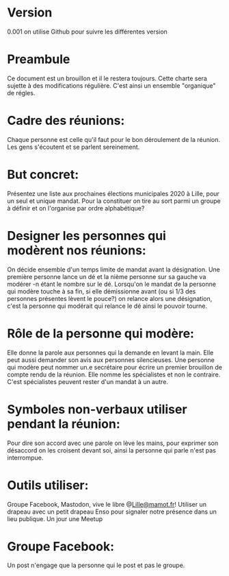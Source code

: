 # Version 
0.001 on utilise Github pour suivre les différentes version

# Preambule
Ce document est un brouillon et il le restera toujours. Cette charte sera sujette à des modifications régulière. C'est ainsi un ensemble "organique" de régles.

# Cadre des réunions:
Chaque personne est celle qu'il faut pour le bon déroulement de la réunion. Les gens s'écoutent et se parlent sereinement.

# But concret:
Présentez une liste aux prochaines élections municipales 2020 à Lille, pour un seul et unique mandat. 
Pour la constituer on tire au sort parmi un groupe à définir et on l'organise par ordre alphabétique?

# Designer les personnes qui modèrent nos réunions:
On décide ensemble d'un temps limite de mandat avant la désignation. Une première personne lance un dé et la nième personne sur sa gauche va modérer -n étant le
nombre sur le dé. Lorsqu'on le mandat de la personne qui modère touche à sa fin, si elle démissionne avant (ou si 1/3 des personnes présentes lèvent le pouce?) on 
relance alors une désignation, c'est la personne qui modérait qui relance le dé ainsi le pouvoir tourne.

# Rôle de la personne qui modère: 
Elle donne la parole aux personnes qui la
demande en levant la main. Elle peut aussi demander son avis aux personnes silencieuses. Une personne qui modère peut nommer un.e secrétaire pour écrire
un premier brouillon de compte rendu de la réunion. Elle nomme les spécialistes et non le contraire. C'est spécialistes peuvent rester d'un mandat à un autre.

# Symboles non-verbaux utiliser pendant la réunion:
Pour dire son accord avec une parole on lève les mains, pour exprimer son désaccord on les croisent devant soi, ainsi la personne qui parle n'est pas interrompue.

# Outils utiliser:
Groupe Facebook, Mastodon, vive le libre @Lille@mamot.fr! Utiliser un drapeau avec un petit drapeau Enso pour signaler notre présence dans un lieu publique. Un jour une Meetup

# Groupe Facebook:
Un post n'engage que la personne qui le post et pas le groupe.

